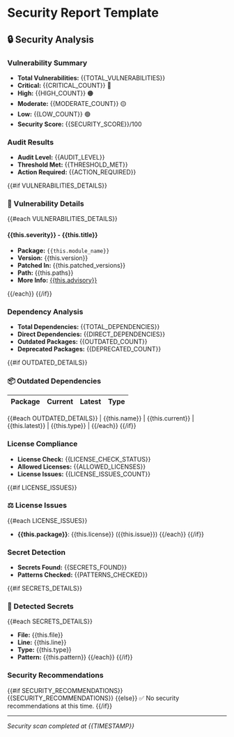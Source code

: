 # Security Report Template

## 🔒 Security Analysis

### Vulnerability Summary
- **Total Vulnerabilities:** {{TOTAL_VULNERABILITIES}}
- **Critical:** {{CRITICAL_COUNT}} 🔴
- **High:** {{HIGH_COUNT}} 🟠
- **Moderate:** {{MODERATE_COUNT}} 🟡
- **Low:** {{LOW_COUNT}} 🟢
- **Security Score:** {{SECURITY_SCORE}}/100

### Audit Results
- **Audit Level:** {{AUDIT_LEVEL}}
- **Threshold Met:** {{THRESHOLD_MET}}
- **Action Required:** {{ACTION_REQUIRED}}

{{#if VULNERABILITIES_DETAILS}}
### 🚨 Vulnerability Details

{{#each VULNERABILITIES_DETAILS}}
#### {{this.severity}} - {{this.title}}
- **Package:** `{{this.module_name}}`
- **Version:** {{this.version}}
- **Patched In:** {{this.patched_versions}}
- **Path:** {{this.paths}}
- **More Info:** [{{this.advisory}}]({{this.url}})

{{/each}}
{{/if}}

### Dependency Analysis
- **Total Dependencies:** {{TOTAL_DEPENDENCIES}}
- **Direct Dependencies:** {{DIRECT_DEPENDENCIES}}
- **Outdated Packages:** {{OUTDATED_COUNT}}
- **Deprecated Packages:** {{DEPRECATED_COUNT}}

{{#if OUTDATED_DETAILS}}
### 📦 Outdated Dependencies
| Package | Current | Latest | Type |
|---------|---------|--------|------|
{{#each OUTDATED_DETAILS}}
| {{this.name}} | {{this.current}} | {{this.latest}} | {{this.type}} |
{{/each}}
{{/if}}

### License Compliance
- **License Check:** {{LICENSE_CHECK_STATUS}}
- **Allowed Licenses:** {{ALLOWED_LICENSES}}
- **License Issues:** {{LICENSE_ISSUES_COUNT}}

{{#if LICENSE_ISSUES}}
### ⚖️ License Issues
{{#each LICENSE_ISSUES}}
- **{{this.package}}**: {{this.license}} ({{this.issue}})
{{/each}}
{{/if}}

### Secret Detection
- **Secrets Found:** {{SECRETS_FOUND}}
- **Patterns Checked:** {{PATTERNS_CHECKED}}

{{#if SECRETS_DETAILS}}
### 🔐 Detected Secrets
{{#each SECRETS_DETAILS}}
- **File:** {{this.file}}
- **Line:** {{this.line}}
- **Type:** {{this.type}}
- **Pattern:** {{this.pattern}}
{{/each}}
{{/if}}

### Security Recommendations
{{#if SECURITY_RECOMMENDATIONS}}
{{SECURITY_RECOMMENDATIONS}}
{{else}}
✅ No security recommendations at this time.
{{/if}}

---
*Security scan completed at {{TIMESTAMP}}*